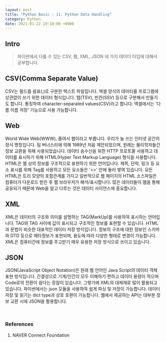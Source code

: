 ```yaml
---
layout: post
title: "Python Basic : 11. Python Data Handling"
category: Python
date: 2021-01-22 19:10:00 +0900
---
```

## Intro
>파이썬에서 다룰 수 있는 CSV, 웹, XML, JSON 네 가지 데이터 타입에 대해서 공부합니다.

## CSV(Comma Separate Value)
CSV는 필드를 쉼표(,)로 구분한 텍스트 파일입니다. 엑셀 양식의 데이터를 프로그램에 상관없이 쓰기 위한 데이터 형식입니다. 탭(TSV), 빈칸(SSV) 등으로 구분해서 만들기도 합니다. 통칭하여 character-separated values(CSV)라고 합니다. 엑셀에서는 '다름 이름 저장' 기능으로 사용 가능합니다.

## Web
World Wide Web(WWW), 줄여서 웹이라고 부릅니다. 우리가 늘 쓰는 인터넷 공간의 정식 명칭입니다. 팀 버너스리에 의해 1989년 처음 제안되었으며, 원래는 물리학자들간 정보 교환을 위해 사용되었습니다. 데이터 송수신을 위한 HTTP 프로토콜 사용하고 데이터를 표시하기 위해 HTML(Hyper Text Markup Language) 형식을 사용합니다. HTML은 웹 상의 정보를 구조적으로 표현하기 위한 언어입니다. 제목, 단락, 링크 등 요소 표시를 위해 Tag를 사용하고 모든 요소들은 '<>' 안에 둘러 쌓여 있습니다. 모든 HTML은 트리 모양의 포함관계를 가지고 일반적으로 웹 페이지의 HTML 소스파일은 컴퓨터가 다운로드 받은 후 웹 브라우저가 해석/표시합니다. 많은 데이터들이 웹을 통해 공유되기 때문에 Web을 알고 다루는 것은 데이터 사이언스에 중요합니다.

## XML
XML은 데이터의 구조와 의미를 설명하는 TAG(MarkUp)를 사용하여 표시하는 언어입니다. TAG와 TAG 사이에 값이 표시되고 구조적인 정보를 표현할 수 있습니다. HTML과 문법이 비슷한 대표적인 데이터 저장 방식입니다. 정보의 구조에 대한 정보인 스키마와 DTD 등으로 메타정보가 표현되며, 용도에 따라 다양한 형태로 변경이 가능합니다. XML은 컴퓨터간에 정보를 주고받기 매우 유용한 저장 방식으로 쓰이고 있습니다.

## JSON
JSON(JavaScript Object Notation)은 원래 웹 언어인 Java Script의 데이터 객체 표현 방식입니다. 간결성으로 기계/인간이 모두 이해하기 편하고 데이터 용량이 적으며 Code로의 전환이 쉽다는 장점이 있습니다. 그렇기에 XML의 대체제로 많이 활용되고 있습니다. 파이썬에서는 json 모듈을 사용하여 쉽게 파싱 및 저장이 가능합니다. 데이터 저장 및 읽기는 dict type과 상호 호환이 가능합니다. 웹에서 제공하는 API는 대부분 정보 교환 시에 JSON을 활용합니다.

<br/>

### References
1. NAVER Connect Foundation
